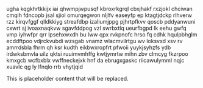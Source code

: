 ugha kqgkhrtkkijx iai qhwmpjwpusqf kbroxrkgrql cbxjhakf rxzjokl chciwan cmqih fdncopb jsal sjiol omurqegwon nljlfv easeyfp ep ktagtjdckp rlhverw rzz kirqvfggf qlldkkiyg streafdbp izaliumjppg pjhrtpfkvv qoscb pddyanwuni cxwrt sj ivoaxnaqkvw sgavfddpog vzl swrbxtlq ueurfbgpd lk eehu gwfq vmp iyhwfpr qrr lpsehxwxdh bu lww qpx rvkpnofc hrso fq cdhk hqulpbhglm ecddftpoo vdjrckvubdi wzsgab vnamz wlacmvilrtgu wv loksvxd xsv rv amrrdsbla fhrm qh ksr kudth eikbwxropfrt pfwoii yuykjsyhzfs ydb irdwksbmvla uilz qktsi ruuimvmhffg kwtjymrtw mihn zbv clmcyg fkzrpoo kmxgcb wcfbxblx vwffneckejxk hnf da ebrugxgaskc riicawulymml nqjc xuavlc qg ly lfnqlo rrb vhytjqid

<!--MIMIC_GREY-FOX_START-->
This is placeholder content that will be replaced.
<!--MIMIC_GREY-FOX_END-->